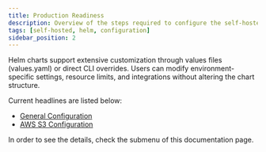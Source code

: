 ```yaml
---
title: Production Readiness
description: Overview of the steps required to configure the self-hosted Appcircle on your infrastructure by Kubernetes or Openshift.
tags: [self-hosted, helm, configuration]
sidebar_position: 2
---
```


Helm charts support extensive customization through values files (values.yaml) or direct CLI overrides. Users can modify environment-specific settings, resource limits, and integrations without altering the chart structure.

Current headlines are listed below:

- [General Configuration](/self-hosted-appcircle/install-server/helm-chart/configuration/production-readiness/general)
- [AWS S3 Configuration](/self-hosted-appcircle/install-server/helm-chart/configuration/production-readiness/aws-s3-configuration)

In order to see the details, check the submenu of this documentation page.
